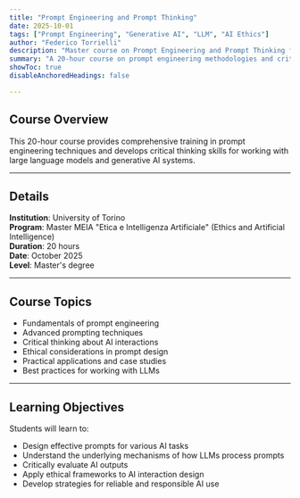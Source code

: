 ```yaml
---
title: "Prompt Engineering and Prompt Thinking" 
date: 2025-10-01
tags: ["Prompt Engineering", "Generative AI", "LLM", "AI Ethics"]
author: "Federico Torrielli"
description: "Master course on Prompt Engineering and Prompt Thinking for MEIA 'Etica e Intelligenza Artificiale'" 
summary: "A 20-hour course on prompt engineering methodologies and critical thinking about prompts, taught at the Master in Ethics and Artificial Intelligence, University of Torino." 
showToc: true
disableAnchoredHeadings: false

---
```


## Course Overview

This 20-hour course provides comprehensive training in prompt engineering techniques and develops critical thinking skills for working with large language models and generative AI systems.

---

## Details

**Institution**: University of Torino  
**Program**: Master MEIA "Etica e Intelligenza Artificiale" (Ethics and Artificial Intelligence)  
**Duration**: 20 hours  
**Date**: October 2025  
**Level**: Master's degree

---

## Course Topics

+ Fundamentals of prompt engineering
+ Advanced prompting techniques
+ Critical thinking about AI interactions
+ Ethical considerations in prompt design
+ Practical applications and case studies
+ Best practices for working with LLMs

---

## Learning Objectives

Students will learn to:
+ Design effective prompts for various AI tasks
+ Understand the underlying mechanisms of how LLMs process prompts
+ Critically evaluate AI outputs
+ Apply ethical frameworks to AI interaction design
+ Develop strategies for reliable and responsible AI use
